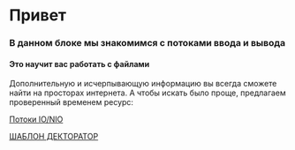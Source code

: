 # Привет
### В данном блоке мы знакомимся с потоками ввода и вывода
#### Это научит вас работать с файлами


Дополнительную и исчерпывающую информацию вы всегда сможете найти на просторах интернета.
А чтобы искать было проще, предлагаем проверенный временем ресурс:

[Потоки IO/NIO](https://metanit.com/java/tutorial/6.1.php)

[ШАБЛОН ДЕКТОРАТОР](https://medium.com/nuances-of-programming/под-покровом-капустного-листа-шаблон-декоратор-c16d791e2afe)